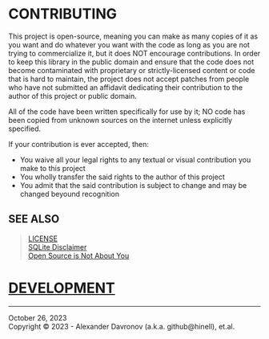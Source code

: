 # CONTRIBUTING

This project is open-source, meaning you can make as many copies of it as you want and do whatever you want with the code as long as you are not trying to commercialize it, but it does NOT encourage contributions. In order to keep this library in the public domain and ensure that the code does not become contaminated with proprietary or strictly-licensed content or code that is hard to maintain, the project does not accept patches from people who have not submitted an affidavit dedicating their contribution to the author of this project or public domain.

All of the code have been written specifically for use by it; NO code has been copied from unknown sources on the internet unless explicitly specified.

If your contribution is ever accepted, then:
* You waive all your legal rights to any textual or visual contribution you make to this project
* You wholly transfer the said rights to the author of this project
* You admit that the said contribution is subject to change and may be changed beyound recognition

## SEE ALSO
> [LICENSE](LICENSE)<br/>
> [SQLite Disclaimer](https://www.sqlite.org/copyright.html)<br/>
> [Open Source is Not About You](https://gist.github.com/richhickey/1563cddea1002958f96e7ba9519972d9)
# [DEVELOPMENT](./DEVELOPMENT.md)

----
October 26, 2023</br>
Copyright © 2023 - Alexander Davronov (a.k.a. github@hinell), et.al.<br>
